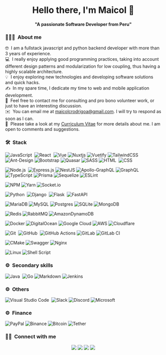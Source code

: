 <!-- ![Maicol Banner]() -->

<p>
  <h1 align="center"><b>Hello there, I'm Maicol 👋</b></h1>
</p>

<p>
  <h4 align="center"><b>"A passionate Software Developer from Peru"</b></h4>
</p>

<!-- <h2>¡Hola! Soy Maicol</h2> -->

<!-- ## 👋 &nbsp;Hey there! I'm Maicol -->

### 👨🏻‍💻 &nbsp;About me

🤓 &nbsp;I am a fullstack javascript and python backend developer with more than 3 years of experience.\
💻 &nbsp;I really enjoy applying good programming practices, taking into account different design patterns and modularization for low coupling, thus having a highly scalable architecture.\
💡 &nbsp;I enjoy exploring new technologies and developing software solutions and quick hacks.\
✍️ &nbsp;In my spare time, I dedicate my time to web and mobile application development.\
💬 &nbsp;Feel free to contact me for consulting and pro bono volunteer work, or just to have an interesting discussion.\
✉️ &nbsp;You can email me at maicolcrodrigoa@gmail.com. I will try to respond as soon as I can.\
📄 &nbsp;Please take a look at my [Curriculum Vitae](https://www.canva.com/design/DAEo-3_rqxE/yaEJKMH1M4NHX1Xp_y7sLA/view?utm_content=DAEo-3_rqxE&utm_campaign=designshare&utm_medium=link&utm_source=publishsharelink) for more details about me. I am open to comments and suggestions.

<!-- <img alt="Night Coding" src="https://raw.githubusercontent.com/AVS1508/AVS1508/master/assets/Night-Coding.gif" align="right"/> -->

### 🛠 &nbsp;Stack

![JavaScript](https://img.shields.io/badge/-JavaScript-05122A?style=flat&logo=javascript)&nbsp;
![React](https://img.shields.io/badge/-React-05122A?style=flat&logo=react)&nbsp;
![Vue](https://img.shields.io/badge/Vue.js-05122A?style=flat&logo=vue.js&logoColor=4FC08D)
![Nuxtjs](https://img.shields.io/badge/Nuxt-05122A?style=flat&logo=nuxtdotjs&logoColor=#00DC82)
![Vuetify](https://img.shields.io/badge/Vuetify-05122A?style=flat&logo=vuetify&logoColor=AEDDFF)
![TailwindCSS](https://img.shields.io/badge/tailwindcss-05122A.svg?style=flat&logo=tailwind-css&logoColor=38BDF8)
![Ant-Design](https://img.shields.io/badge/-AntDesign-05122A?style=flat&logo=ant-design&logoColor=0170fe)
![Bootstrap](https://img.shields.io/badge/-Bootstrap-05122A?style=flat&logo=bootstrap&logoColor=563D7C)
![Quasar](https://img.shields.io/badge/Quasar-05122A?style=flat&logo=quasar&logoColor=00b4ff)
![SASS](https://img.shields.io/badge/SASS-05122A.svg?style=flat&logo=SASS&logoColor=bf4080)
![HTML](https://img.shields.io/badge/-HTML-05122A?style=flat&logo=HTML5)&nbsp;
![CSS](https://img.shields.io/badge/-CSS-05122A?style=flat&logo=CSS3&logoColor=1572B6)&nbsp;

![Node.js](https://img.shields.io/badge/-Node.js-05122A?style=flat&logo=node.js)&nbsp;
![Express.js](https://img.shields.io/badge/express.js-05122A.svg?style=flat&logo=express&logoColor=%2361DAFB)
![NestJS](https://img.shields.io/badge/nestjs-05122A.svg?style=flat&logo=nestjs&logoColor=ea2845)
![Apollo-GraphQL](https://img.shields.io/badge/-ApolloGraphQL-05122A?style=flat&logo=apollo-graphql)
![GraphQL](https://img.shields.io/badge/-GraphQL-05122A?style=flat&logo=graphql&logoColor=e10098)
![TypeScript](https://img.shields.io/badge/typescript-05122A.svg?style=flat&logo=typescript&logoColor=3178c6)
![Prisma](https://img.shields.io/badge/Prisma-05122A?style=flat&logo=Prisma&logoColor=3982CE)
![Sequelize](https://img.shields.io/badge/Sequelize-05122A?style=flat&logo=Sequelize&logoColor=52B0E7)
![ESLint](https://img.shields.io/badge/ESLint-05122A?style=flat&logo=eslint&logoColor=4B3263)

![NPM](https://img.shields.io/badge/NPM-05122A.svg?style=flat&logo=npm&logoColor=white)
![Yarn](https://img.shields.io/badge/yarn-05122A.svg?style=flat&logo=yarn&logoColor=2188b6)
![Socket.io](https://img.shields.io/badge/Socket.io-05122A?style=flat&logo=socket.io&badgeColor=010101)

![Python](https://img.shields.io/badge/-Python-05122A?style=flat&logo=python)&nbsp;
![Django](https://img.shields.io/badge/-Django-05122A?style=flat&logo=django&logoColor=092E20)&nbsp;
![Flask](https://img.shields.io/badge/-Flask-05122A?style=flat&logo=flask)&nbsp;
![FastAPI](https://img.shields.io/badge/FastAPI-05122A?style=flat&logo=fastapi)

![MariaDB](https://img.shields.io/badge/MariaDB-05122A?style=flat&logo=mariadb&logoColor=003545)
![MySQL](https://img.shields.io/badge/mysql-05122A.svg?style=flat&logo=mysql&logoColor=white)
![Postgres](https://img.shields.io/badge/postgres-05122A.svg?style=flat&logo=postgresql&logoColor=%23316192)
![SQLite](https://img.shields.io/badge/sqlite-05122A.svg?style=flat&logo=sqlite&logoColor=%2307405e)
![MongoDB](https://img.shields.io/badge/MongoDB-05122A.svg?style=flat&logo=mongodb&logoColor=%234ea94b)

![Redis](https://img.shields.io/badge/redis-05122A.svg?style=flat&logo=redis&logoColor=%23DD0031)
![RabbitMQ](https://img.shields.io/badge/Rabbitmq-05122A?style=flat&logo=rabbitmq&logoColor=orange)
![AmazonDynamoDB](https://img.shields.io/badge/Amazon%20DynamoDB-05122A?style=flat&logo=Amazon%20DynamoDB&logoColor=4053D6)

![Docker](https://img.shields.io/badge/docker-05122A.svg?style=flat&logo=docker&logoColor=0073ec)
![DigitalOcean](https://img.shields.io/badge/DigitalOcean-05122A.svg?style=flat&logo=digitalOcean&logoColor=%230167ff)
![Google Cloud](https://img.shields.io/badge/GoogleCloud-05122A.svg?style=flat&logo=google-cloud&logoColor=1a73e8)
![AWS](https://img.shields.io/badge/AWS-05122A.svg?style=flat&logo=amazon-aws&logoColor=orange)
![Cloudflare](https://img.shields.io/badge/Cloudflare-05122A?style=flat&logo=Cloudflare&logoColor=orange)

![Git](https://img.shields.io/badge/-Git-05122A?style=flat&logo=git)&nbsp;
![GitHub](https://img.shields.io/badge/-GitHub-05122A?style=flat&logo=github)&nbsp;
![GitHub Actions](https://img.shields.io/badge/github%20actions-05122A.svg?style=flat&logo=githubactions&logoColor=%232671E5)
![GitLab](https://img.shields.io/badge/gitlab-05122A.svg?style=flat&logo=gitlab&logoColor=%23181717)
![GitLab CI](https://img.shields.io/badge/gitlab%20ci-05122A.svg?style=flat&logo=gitlab&logoColor=%23181717)

![CMake](https://img.shields.io/badge/CMake-05122A.svg?style=flat&logo=cmake&logoColor=23008FBA)
![Swagger](https://img.shields.io/badge/-Swagger-05122A?style=flat&logo=swagger&logoColor=%23Clojure)
![Nginx](https://img.shields.io/badge/nginx-05122A.svg?style=flat&logo=nginx&logoColor=%23009639)

![Linux](https://img.shields.io/badge/Linux-05122A?style=flat&logo=linux&logoColor=white)
![Shell Script](https://img.shields.io/badge/shell_script-05122A.svg?style=flat&logo=gnu-bash&logoColor=white)

### ⚙️ &nbsp;Secondary skills

![Java](https://img.shields.io/badge/-Java-05122A?style=flat&logo=Java&logoColor=FFA518)&nbsp;
![Go](https://img.shields.io/badge/go-05122A.svg?style=flat&logo=go&logoColor=%2300ADD8)
![Markdown](https://img.shields.io/badge/-Markdown-05122A?style=flat&logo=markdown)
![Jenkins](https://img.shields.io/badge/jenkins-05122A.svg?style=flat&logo=jenkins&logoColor=white)

### ⚙️ &nbsp;Others

![Visual Studio Code](https://img.shields.io/badge/-Visual%20Studio%20Code-05122A?style=flat&logo=visual-studio-code&logoColor=007ACC)&nbsp;
![Slack](https://img.shields.io/badge/Slack-05122A?style=flat&logo=slack&logoColor=white)
![Discord](https://img.shields.io/badge/%3CDiscord%3E-05122A.svg?style=flat&logo=discord&logoColor=%237289DA)
![Microsoft](https://img.shields.io/badge/Microsoft%20Teams-05122A?style=flat&logo=microsoft&logoColor=0078D4)

### ⚙️ &nbsp;Finance

![PayPal](https://img.shields.io/badge/PayPal-05122A?style=flat&logo=paypal&logoColor=white)
![Binance](https://img.shields.io/badge/Binance-05122A?style=flat&logo=binance&logoColor=FCD535)
![Bitcoin](https://img.shields.io/badge/Bitcoin-05122A?style=flat&logo=bitcoin&logoColor=000)
![Tether](https://img.shields.io/badge/tether-05122A?style=flat&logo=tether&logoColor=168363)

### 🤝🏻 &nbsp;Connect with me

<p align="center">
<a href="https://www.linkedin.com/in/maicol-c-rodrigo-apaza-a2367a198/"><img src="https://img.shields.io/badge/-Maicol%20C%20Rodrigo-0077B5?style=flat&logo=Linkedin&logoColor=white"/></a>
<a href="mailto:maicolcrodrigoa@gmail.com
"><img src="https://img.shields.io/badge/-maicolcrodrigoa@gmail.com-D14836?style=flat&logo=Gmail&logoColor=white"/></a>
<a href="https://www.facebook.com/MaicolCRodrigo"><img src="https://img.shields.io/badge/-@MaicolCRodrigo-1877F2?style=flat&logo=Facebook&logoColor=white"/></a>
<a href="https://twitter.com/MaicolCRodrigo"><img src="https://img.shields.io/badge/-@MaicolCRodrigo-1A8CD8?style=flat&logo=Twitter&logoColor=white"/></a>
</p>
